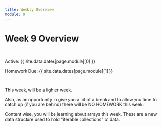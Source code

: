 ```yaml
---
title: Weekly Overview
module: 9
---
```


# Week 9 Overview <br />


<br />


Active: {{ site.data.dates[page.module][0] }}

Homework Due: {{ site.data.dates[page.module][1] }}


<br />

<!--
<div class="embed-responsive embed-responsive-16by9"><iframe class="embed-responsive-item" src="https://www.youtube.com/embed/GGX5lm2me0A" frameborder="0" allowfullscreen></iframe></div>
-->

This week, will be a lighter week.

Also, as an opportunity to give you a bit of a break and to allow you time to catch up (if you are behind) there will be NO HOMEWORK this week.

Content wise, you will be learning about arrays this week. These are a new data structure used to hold "iterable collections" of data.
